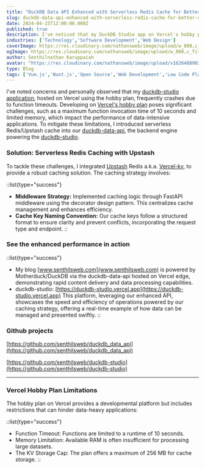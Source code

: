 ```yaml
---
title: "DuckDB Data API Enhanced with Serverless Redis Cache for Better Edge Performance"
slug: duckdb-data-api-enhanced-with-serverless-redis-cache-for-better-edge-performance
date: 2024-04-15T12:00:00.000Z
published: true
description: I've noticed that my DuckDB Studio app on Vercel's hobby plan often crashes due to function timeouts. The hobby plan's 10-second function limit and limited memory make it hard to run data-heavy apps.
industries: ['Technology','Software Development','Web Design']
coverImage: https://res.cloudinary.com/nathansweb/image/upload/w_800,c_fit,l_text:Arial_60_bold:DuckDB%20Data:%20API%20with%20Serverless%20redis%20Cache%20for%20Better%20Edge%20Performance,g_north_east,x_30,y_40/v1711924071/senthilsweb-scl-card-template_cyxogj.webp
ogImage: https://res.cloudinary.com/nathansweb/image/upload/w_800,c_fit,l_text:Arial_60_bold:DuckDB%20Data:%20API%20with%20Serverless%20redis%20Cache%20for%20Better%20Edge%20Performance,g_north_east,x_30,y_40/v1711924071/senthilsweb-scl-card-template_cyxogj.webp
author: Senthilnathan Karuppaiah
avatar: "https://res.cloudinary.com/nathansweb/image/upload/v1626488903/profile/Senthil-profile-picture-01_al07i5.jpg"
type: Blog
tags: ['Vue.js','Nuxt.js','Open Source','Web Development','Low Code Platform']
---
```



I've noted concerns and personally observed that my <a class="dark:text-teal-400 relative transition hover:text-teal-500 dark:hover:text-teal-400" href="https://duckdb-studio.vercel.app/">duckdb-studio application</a>, hosted on Vercel using the hobby plan, frequently crashes due to function timeouts. Developing on <a class="dark:text-teal-400 relative transition hover:text-teal-500 dark:hover:text-teal-400" href="https://vercel.com/docs/accounts/plans/hobby">Vercel's hobby plan</a> poses significant challenges, such as a maximum function invocation time of 10 seconds and limited memory, which impact the performance of data-intensive applications. To mitigate these limitations, I introduced serverless Redis/Upstash cache into our <a class="dark:text-teal-400 relative transition hover:text-teal-500 dark:hover:text-teal-400" href="https://github.com/senthilsweb/duckdb_data_api">duckdb-data-api</a>, the backend engine powering the <a class="dark:text-teal-400 relative transition hover:text-teal-500 dark:hover:text-teal-400" href="https://github.com/senthilsweb/duckdb-studio">duckdb-studio</a>.

### Solution: Serverless Redis Caching with Upstash

To tackle these challenges, I integrated <a class="dark:text-teal-400 relative transition hover:text-teal-500 dark:hover:text-teal-400" href="https://upstash.com/">Upstash</a> Redis a.k.a. <a class="dark:text-teal-400 relative transition hover:text-teal-500 dark:hover:text-teal-400" href="https://vercel.com/docs/storage/vercel-kv">Vercel-kv</a>, to provide a robust caching solution. The caching strategy involves:


::list{type="success"}
- **Middleware Strategy:** Implemented caching logic through FastAPI middleware using the decorator design pattern. This centralizes cache management and enhances efficiency.
- **Cache Key Naming Convention:** Our cache keys follow a structured format to ensure clarity and prevent conflicts, incorporating the request type and endpoint. 
::  

### See the enhanced performance in action

::list{type="success"}
- My blog [www.senthilsweb.com](www.senthilsweb.com) is powered by Motherduck/DuckDB via the duckdb-data-api hosted on Vercel edge, demonstrating rapid content delivery and data processing capabilities.
- duckdb-studio: [https://duckdb-studio.vercel.app](https://duckdb-studio.vercel.app) This platform, leveraging our enhanced API, showcases the speed and efficiency of operations powered by our caching strategy, offering a real-time example of how data can be managed and presented swiftly.
::

### Github projects

[https://github.com/senthilsweb/duckdb_data_api](https://github.com/senthilsweb/duckdb_data_api)

[https://github.com/senthilsweb/duckdb-studio](https://github.com/senthilsweb/duckdb-studio)

------------------------------------------------------------------------------------
### Vercel Hobby Plan Limitations

The hobby plan on Vercel provides a developmental platform but includes restrictions that can hinder data-heavy applications:

::list{type="success"}
- Function Timeout: Functions are limited to a runtime of 10 seconds.
- Memory Limitation: Available RAM is often insufficient for processing large datasets.
- The KV Storage Cap: The plan offers a maximum of 256 MB for cache storage.
::  


